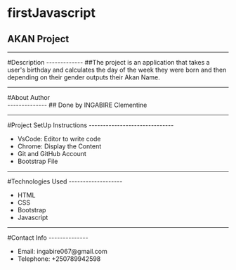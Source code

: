 # firstJavascript

## AKAN Project
<hr>
#Description
-------------
##The project is an application that takes a user's birthday and calculates the day of the week they were born and then depending on their gender outputs their Akan Name. 
<hr>
#About Author<br>
--------------
## Done by INGABIRE Clementine
<hr>
#Project SetUp Instructions
------------------------------
<ul>
  <li>VsCode: Editor to write code</li>
  <li>Chrome: Display the Content</li>
  <li>Git and GitHub Account</li>
  <li>Bootstrap File</li>
  
</ul>
<hr>
#Technologies Used
-------------------
<ul>
  <li>HTML</li>
  <li>CSS</li>
  <li>Bootstrap</li>
  <li>Javascript</li>
  
</ul>
<hr>
#Contact Info
--------------
<ul>
  <li>Email: ingabire067@gmail.com</li>
  <li>Telephone: +250789942598</li>
  
</ul>
